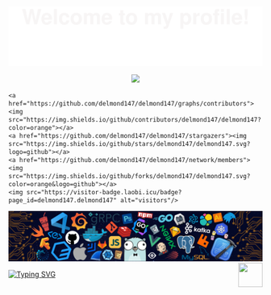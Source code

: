 ![](assets/Bottom_up.svg)

<!--   my-icons -->
<p align="center">
    <a href="https://github.com/delmond147/delmond"><img src="https://img.shields.io/badge/status-updating-brightgreen.svg"></a>

    <a href="https://github.com/delmond147/delmond147/graphs/contributors"><img src="https://img.shields.io/github/contributors/delmond147/delmond147?color=orange"></a>
    <a href="https://github.com/delmond147/delmond147/stargazers"><img src="https://img.shields.io/github/stars/delmond147/delmond147.svg?logo=github"></a>
    <a href="https://github.com/delmond147/delmond147/network/members"><img src="https://img.shields.io/github/forks/delmond147/delmond147.svg?color=orange&logo=github"></a>
    <img src="https://visitor-badge.laobi.icu/badge?page_id=delmond147.delmond147" alt="visitors"/>

</p>

<!--   my-header-img -->

![](./src/header_.png)
<a href="https://www.javascript.com/"><img src="https://upload.wikimedia.org/wikipedia/commons/9/99/Unofficial_JavaScript_logo_2.svg" align="right" height="48" width="48" ></a>

<!--   my-ticker -->

[![Typing SVG](https://readme-typing-svg.herokuapp.com?color=%2336BCF7&center=true&vCenter=true&width=600&lines=Hi+there+👋,;+Welcome+to+My+Profile!;+I+am+Delmond+Bongha;+a+full+stack+developer;Over+2+years+of+programming+experience;Always+learning+new+things+;+JavaScript+Developer+;+Crossplatform+Developer+;Machine+learning+&+AI+enthusiast)](https://git.io/typing-svg)
